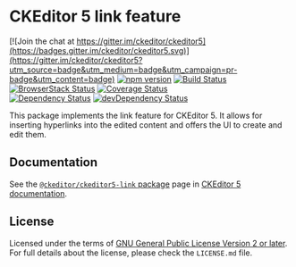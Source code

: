 CKEditor 5 link feature
========================================

[![Join the chat at https://gitter.im/ckeditor/ckeditor5](https://badges.gitter.im/ckeditor/ckeditor5.svg)](https://gitter.im/ckeditor/ckeditor5?utm_source=badge&utm_medium=badge&utm_campaign=pr-badge&utm_content=badge)
[![npm version](https://badge.fury.io/js/%40ckeditor%2Fckeditor5-link.svg)](https://www.npmjs.com/package/@ckeditor/ckeditor5-link)
[![Build Status](https://travis-ci.org/ckeditor/ckeditor5-link.svg?branch=master)](https://travis-ci.org/ckeditor/ckeditor5-link)
[![BrowserStack Status](https://automate.browserstack.com/automate/badge.svg?badge_key=d3hvenZqQVZERFQ5d09FWXdyT0ozVXhLaVltRFRjTTUyZGpvQWNmWVhUUT0tLUZqNlJ1YWRUd0RvdEVOaEptM1B2Q0E9PQ==--c9d3dee40b9b4471ff3fb516d9ecf8d09292c7e0)](https://automate.browserstack.com/public-build/d3hvenZqQVZERFQ5d09FWXdyT0ozVXhLaVltRFRjTTUyZGpvQWNmWVhUUT0tLUZqNlJ1YWRUd0RvdEVOaEptM1B2Q0E9PQ==--c9d3dee40b9b4471ff3fb516d9ecf8d09292c7e0)
[![Coverage Status](https://coveralls.io/repos/github/ckeditor/ckeditor5-link/badge.svg?branch=master)](https://coveralls.io/github/ckeditor/ckeditor5-link?branch=master)
<br>
[![Dependency Status](https://david-dm.org/ckeditor/ckeditor5-link/status.svg)](https://david-dm.org/ckeditor/ckeditor5-link)
[![devDependency Status](https://david-dm.org/ckeditor/ckeditor5-link/dev-status.svg)](https://david-dm.org/ckeditor/ckeditor5-link?type=dev)

This package implements the link feature for CKEditor 5. It allows for inserting hyperlinks into the edited content and offers the UI to create and edit them.

## Documentation

See the [`@ckeditor/ckeditor5-link` package](https://ckeditor.com/docs/ckeditor5/latest/api/link.html) page in [CKEditor 5 documentation](https://ckeditor.com/docs/ckeditor5/latest/).

## License

Licensed under the terms of [GNU General Public License Version 2 or later](http://www.gnu.org/licenses/gpl.html). For full details about the license, please check the `LICENSE.md` file.

